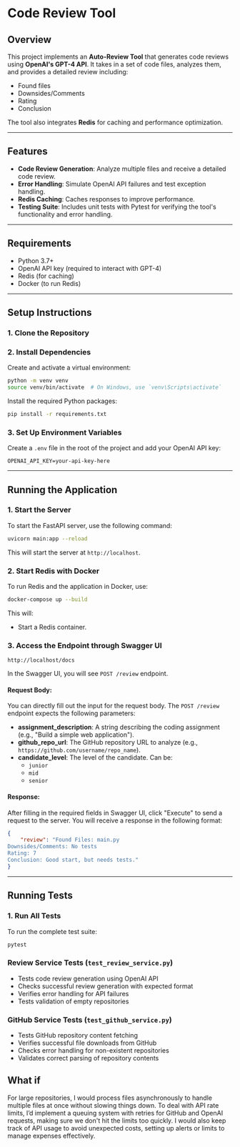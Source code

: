 
# Code Review Tool

## Overview

This project implements an **Auto-Review Tool** that generates code reviews using **OpenAI's GPT-4 API**. It takes in a set of code files, analyzes them, and provides a detailed review including:
- Found files
- Downsides/Comments
- Rating
- Conclusion

The tool also integrates **Redis** for caching and performance optimization.

---

## Features
- **Code Review Generation**: Analyze multiple files and receive a detailed code review.
- **Error Handling**: Simulate OpenAI API failures and test exception handling.
- **Redis Caching**: Caches responses to improve performance.
- **Testing Suite**: Includes unit tests with Pytest for verifying the tool's functionality and error handling.

---

## Requirements

- Python 3.7+
- OpenAI API key (required to interact with GPT-4)
- Redis (for caching)
- Docker (to run Redis)

---

## Setup Instructions

### 1. Clone the Repository

### 2. Install Dependencies

Create and activate a virtual environment:

```bash
python -m venv venv
source venv/bin/activate  # On Windows, use `venv\Scripts\activate`
```

Install the required Python packages:

```bash
pip install -r requirements.txt
```

### 3. Set Up Environment Variables

Create a `.env` file in the root of the project and add your OpenAI API key:

```plaintext
OPENAI_API_KEY=your-api-key-here
```
---

## Running the Application

### 1. Start the Server

To start the FastAPI server, use the following command:

```bash
uvicorn main:app --reload
```

This will start the server at `http://localhost`.

### 2. Start Redis with Docker

To run Redis and the application in Docker, use:

```bash
docker-compose up --build
```

This will:
- Start a Redis container.


### 3. Access the Endpoint through Swagger UI

```
http://localhost/docs
```

In the Swagger UI, you will see `POST /review` endpoint.

#### Request Body:
You can directly fill out the input for the request body. The `POST /review` endpoint expects the following parameters:

- **assignment_description**: A string describing the coding assignment (e.g., "Build a simple web application").
- **github_repo_url**: The GitHub repository URL to analyze (e.g., `https://github.com/username/repo_name`).
- **candidate_level**: The level of the candidate. Can be:
  - `junior`
  - `mid`
  - `senior`

#### Response:
After filling in the required fields in Swagger UI, click "Execute" to send a request to the server. You will receive a response in the following format:

```json
{
    "review": "Found Files: main.py
Downsides/Comments: No tests
Rating: 7
Conclusion: Good start, but needs tests."
}
```
---

## Running Tests

### 1. Run All Tests

To run the complete test suite:

```bash
pytest
```

### Review Service Tests (`test_review_service.py`)
- Tests code review generation using OpenAI API
- Checks successful review generation with expected format
- Verifies error handling for API failures
- Tests validation of empty repositories

### GitHub Service Tests (`test_github_service.py`)
- Tests GitHub repository content fetching
- Verifies successful file downloads from GitHub
- Checks error handling for non-existent repositories
- Validates correct parsing of repository contents

## What if

For large repositories, I would process files asynchronously to handle multiple files at once without slowing things down. To deal with API rate limits, I’d implement a queuing system with retries for GitHub and OpenAI requests, making sure we don't hit the limits too quickly. I would also keep track of API usage to avoid unexpected costs, setting up alerts or limits to manage expenses effectively.